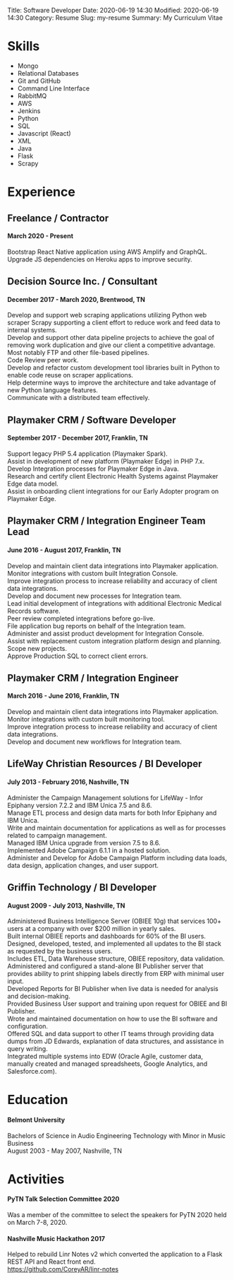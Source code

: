 Title: Software Developer
Date: 2020-06-19 14:30
Modified: 2020-06-19 14:30
Category: Resume
Slug: my-resume
Summary: My Curriculum Vitae 

# Skills
 
- Mongo
- Relational Databases
- Git and GitHub
- Command Line Interface
- RabbitMQ
- AWS
- Jenkins
- Python 
- SQL
- Javascript (React)
- XML
- Java
- Flask
- Scrapy

# Experience

## Freelance / Contractor
#### March 2020 - Present  
Bootstrap React Native application using AWS Amplify and GraphQL.  
Upgrade JS dependencies on Heroku apps to improve security.

## Decision Source Inc. / Consultant
#### December 2017 - March 2020,  Brentwood, TN
Develop and support web scraping applications utilizing Python web scraper Scrapy supporting a client effort to reduce work and feed data to internal systems.  
Develop and support other data pipeline projects to achieve the goal of removing work duplication and give our client a competitive advantage. Most notably FTP and other file-based pipelines.  
Code Review peer work.  
Develop and refactor custom development tool libraries built in Python to enable code reuse on scraper applications.  
Help determine ways to improve the architecture and take advantage of new Python language features.  
Communicate with a distributed team effectively.

## Playmaker CRM / Software Developer
#### September 2017 - December 2017,  Franklin, TN
Support legacy PHP 5.4 application (Playmaker Spark).  
Assist in development of new platform (Playmaker Edge) in PHP 7.x.  
Develop Integration processes for Playmaker Edge in Java.  
Research and certify client Electronic Health Systems against Playmaker Edge data model.  
Assist in onboarding client integrations for our Early Adopter program on Playmaker Edge.

## Playmaker CRM / Integration Engineer Team Lead
#### June 2016 - August 2017,  Franklin, TN
Develop and maintain client data integrations into Playmaker application.  
Monitor integrations with custom built Integration Console.  
Improve integration process to increase reliability and accuracy of client data integrations.  
Develop and document new processes for Integration team.  
Lead initial development of integrations with additional Electronic Medical Records software.  
Peer review completed integrations before go-live.  
File application bug reports on behalf of the Integration team.  
Administer and assist product development for Integration Console.  
Assist with replacement custom integration platform design and planning.  
Scope new projects.  
Approve Production SQL to correct client errors.

## Playmaker CRM / Integration Engineer
#### March 2016 - June 2016,  Franklin, TN
Develop and maintain client data integrations into Playmaker application.  
Monitor integrations with custom built monitoring tool.  
Improve integration process to increase reliability and accuracy of client data integrations.  
Develop and document new workflows for Integration team.

## LifeWay Christian Resources / BI Developer
#### July 2013 - February 2016,  Nashville, TN
Administer the Campaign Management solutions for LifeWay - Infor Epiphany version 7.2.2 and IBM Unica 7.5 and 8.6.  
Manage ETL process and design data marts for both Infor Epiphany and IBM Unica.  
Write and maintain documentation for applications as well as for processes related to campaign management.  
Managed IBM Unica upgrade from version 7.5 to 8.6.  
Implemented Adobe Campaign 6.1.1 in a hosted solution.  
Administer and Develop for Adobe Campaign Platform including data loads, data design, application changes, and user support.

## Griffin Technology / BI Developer
#### August 2009 - July 2013,  Nashville, TN
Administered Business Intelligence Server (OBIEE 10g) that services 100+ users at a company with over $200 million in yearly sales.  
Built internal OBIEE reports and dashboards for 60% of the BI users.  
Designed, developed, tested, and implemented all updates to the BI stack as requested by the business users.  
Includes ETL, Data Warehouse structure, OBIEE repository, data validation.  
Administered and configured a stand-alone BI Publisher server that provides ability to print shipping labels directly from ERP with minimal user input.  
Developed Reports for BI Publisher when live data is needed for analysis and decision-making.  
Provided Business User support and training upon request for OBIEE and BI Publisher.  
Wrote and maintained documentation on how to use the BI software and configuration.  
Offered SQL and data support to other IT teams through providing data dumps from JD Edwards, explanation of data structures, and assistance in query writing.  
Integrated multiple systems into EDW (Oracle Agile, customer data, manually created and managed spreadsheets, Google Analytics, and Salesforce.com).

# Education

#### Belmont University
Bachelors of Science in Audio Engineering Technology with Minor in Music Business  
August 2003 - May 2007,  Nashville, TN

# Activities

#### PyTN Talk Selection Committee 2020
Was a member of the committee to select the speakers for PyTN 2020 held on March 7-8, 2020.

#### Nashville Music Hackathon 2017
Helped to rebuild Linr Notes v2 which converted the application to a Flask REST API and React front end.  
https://github.com/CoreyAR/linr-notes
